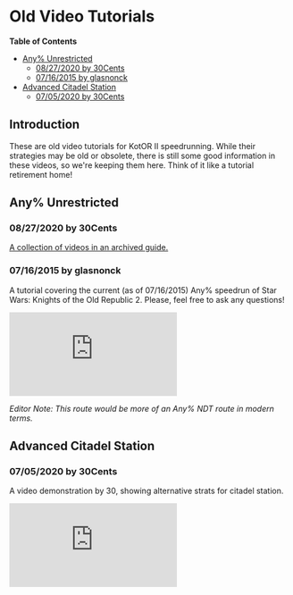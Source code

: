 # Old Video Tutorials

**Table of Contents**
- [Any% Unrestricted](#any-unrestricted)
  - [08/27/2020 by 30Cents](#08272020-by-30cents)
  - [07/16/2015 by glasnonck](#07162015-by-glasnonck)
- [Advanced Citadel Station](#advanced-citadel-station)
  - [07/05/2020 by 30Cents](#07052020-by-30cents)
 
## Introduction

These are old video tutorials for KotOR II speedrunning.  While their strategies may be old or obsolete, there is still some good information in these videos, so we're keeping them here.  Think of it like a tutorial retirement home!

## Any% Unrestricted 

### 08/27/2020 by 30Cents

[A collection of videos in an archived guide.](https://web.archive.org/web/20210802004558/https://www.speedrun.com/kotor2/guide/jlijs)

### 07/16/2015 by glasnonck

A tutorial covering the current (as of 07/16/2015) Any% speedrun of Star Wars: Knights of the Old Republic 2. Please, feel free to ask any questions!

<div class="video-container">
    <iframe title="YouTube video player" src="https://www.youtube.com/embed/NXJaQeu7z4Q" frameborder="0"></iframe>
</div>

*Editor Note: This route would be more of an Any% NDT route in modern terms.*

## Advanced Citadel Station

### 07/05/2020 by 30Cents

A video demonstration by 30, showing alternative strats for citadel station.

<div class="video-container">
    <iframe title="YouTube video player" src="https://www.youtube.com/embed/bV-15tl_4IE" frameborder="0"></iframe>
</div>
